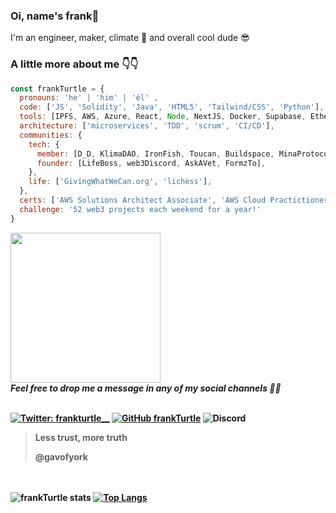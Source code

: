 ### Oi, name's frank🐢

I'm an engineer, maker, climate 💛 and overall cool dude 😎


### A little more about me 👇👇

```javascript
const frankTurtle = {
  pronouns: 'he' | 'him' | 'él' ,
  code: ['JS', 'Solidity', 'Java', 'HTML5', 'Tailwind/CSS', 'Python'],
  tools: [IPFS, AWS, Azure, React, Node, NextJS, Docker, Supabase, Ethereum/Polygon],
  architecture: ['microservices', 'TDD', 'scrum', 'CI/CD'],
  communities: {
    tech: {
      member: [D_D, KlimaDAO, IronFish, Toucan, Buildspace, MinaProtocol, Praxis],
      founder: [LifeBoss, web3Discord, AskAVet, FormzTo],
    },
    life: ['GivingWhatWeCan.org', 'lichess'],
  },
  certs: ['AWS Solutions Architect Associate', 'AWS Cloud Practictioner', 'Azure Fundamentals'],
  challenge: '52 web3 projects each weekend for a year!'
}
```

<img src="https://media.giphy.com/media/O8oPnvoMi31mw/giphy.gif" width="240" align="center"> 
  <br><em><b>Feel free to drop me a message in any of my social channels 🤙🤙</em><br><br>
  
[![Twitter: frankturtle__](https://img.shields.io/twitter/follow/frankturtle__?style=social)](https://twitter.com/frankturtle__) 
[![GitHub frankTurtle](https://img.shields.io/github/followers/frankTurtle?label=follow&style=social)](https://github.com/frankTurtle) 
![Discord](https://img.shields.io/discord/905893545137803346)
  
> Less trust, more truth 
> 
> @gavofyork

<br><br>
![frankTurtle stats](https://github-readme-stats.vercel.app/api?username=frankTurtle&theme=material-palenight&count_private=true&show_icons=true) [![Top Langs](https://github-readme-stats.vercel.app/api/top-langs/?username=frankTurtle&layout=compact&theme=material-palenight)](https://github.com/frankTurtle)

